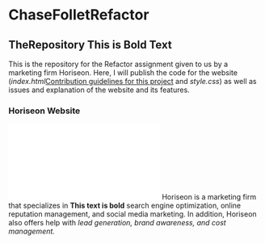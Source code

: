 # ChaseFolletRefactor
    
## TheRepository **This is Bold Text**
This is the repository for the Refactor assignment given to us by a marketing firm Horiseon. Here, I will publish the code for the website (*index.html*[Contribution guidelines for this project](docs/Assests/index.html)  and *style.css*) as well as issues and explanation of the website and its features. 

### Horiseon Website   
![Image of Website](file:///C:/Users/Chase/Desktop/code-activities/Refactor/ChaseFolletRefactor/Develop/index.html#social-media-marketing)
Horiseon is a marketing firm that specializes in **This text is bold** search engine optimization, online reputation management, and social media marketing. In addition, Horiseon also offers help with  *lead generation, brand awareness, and cost management.* 

